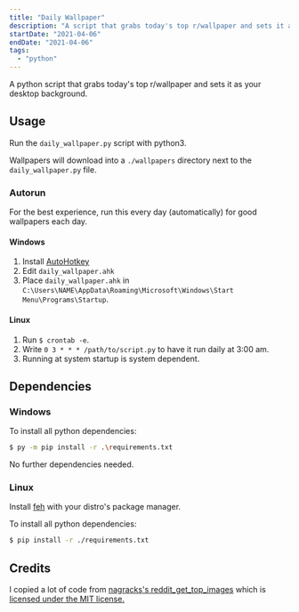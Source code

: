 ```yaml
---
title: "Daily Wallpaper"
description: "A script that grabs today's top r/wallpaper and sets it as your desktop background."
startDate: "2021-04-06"
endDate: "2021-04-06"
tags:
  - "python"
---
```


A python script that grabs today's top r/wallpaper and sets it as your desktop background.

## Usage

Run the `daily_wallpaper.py` script with python3.

Wallpapers will download into a `./wallpapers` directory next to the `daily_wallpaper.py` file.

### Autorun

For the best experience, run this every day (automatically) for good wallpapers each day.

#### Windows

1. Install [AutoHotkey](https://www.autohotkey.com/)
2. Edit `daily_wallpaper.ahk`
3. Place `daily_wallpaper.ahk` in `C:\Users\NAME\AppData\Roaming\Microsoft\Windows\Start Menu\Programs\Startup`.

#### Linux

1. Run `$ crontab -e`.
2. Write `0 3 * * * /path/to/script.py` to have it run daily at 3:00 am.
3. Running at system startup is system dependent.

## Dependencies


### Windows

To install all python dependencies:
```sh
$ py -m pip install -r .\requirements.txt
```

No further dependencies needed.

### Linux

Install [feh](https://wiki.archlinux.org/index.php/Feh) with your distro's package manager.

To install all python dependencies:
```sh
$ pip install -r ./requirements.txt
```

## Credits

I copied a lot of code from [nagracks's reddit_get_top_images](https://github.com/nagracks/reddit_get_top_images) 
which is [licensed under the MIT license.](https://github.com/nagracks/reddit_get_top_images/blob/master/LICENSE)

